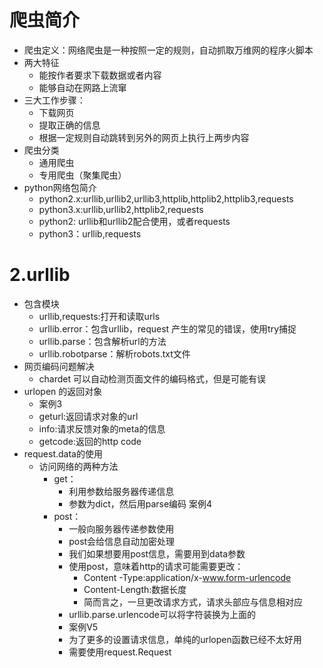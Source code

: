 # 爬虫简介
- 爬虫定义：网络爬虫是一种按照一定的规则，自动抓取万维网的程序火脚本
- 两大特征
    - 能按作者要求下载数据或者内容
    - 能够自动在网路上流窜
- 三大工作步骤：
    - 下载网页
    - 提取正确的信息
    - 根据一定规则自动跳转到另外的网页上执行上两步内容
- 爬虫分类
    - 通用爬虫
    - 专用爬虫（聚集爬虫）
- python网络包简介
    - python2.x:urllib,urllib2,urllib3,httplib,httplib2,httplib3,requests
    - python3.x:urllib,urllib2,httplib2,requests
    - python2: urllib和urllib2配合使用，或者requests
    - python3：urllib,requests
# 2.urllib
- 包含模块
    - urllib,requests:打开和读取urls
    - urllib.error：包含urllib，request 产生的常见的错误，使用try捕捉
    - urllib.parse：包含解析url的方法
    - urllib.robotparse：解析robots.txt文件
- 网页编码问题解决
    - chardet 可以自动检测页面文件的编码格式，但是可能有误
- urlopen 的返回对象
    - 案例3
    - geturl:返回请求对象的url
    - info:请求反馈对象的meta的信息
    - getcode:返回的http code
- request.data的使用
    - 访问网络的两种方法
        - get：
            - 利用参数给服务器传递信息
            - 参数为dict，然后用parse编码
            案例4
        - post： 
             - 一般向服务器传递参数使用
             - post会给信息自动加密处理
             - 我们如果想要用post信息，需要用到data参数
             - 使用post，意味着http的请求可能需要更改：
                - Content -Type:application/x-www.form-urlencode
                - Content-Length:数据长度
                - 简而言之，一旦更改请求方式，请求头部应与信息相对应
             - urllib.parse.urlencode可以将字符装换为上面的
            - 案例V5
            - 为了更多的设置请求信息，单纯的urlopen函数已经不太好用
            - 需要使用request.Request
    